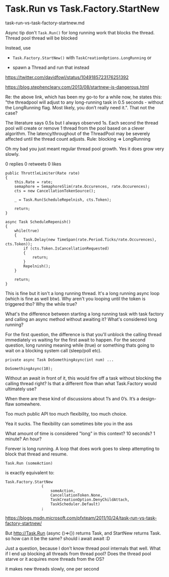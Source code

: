 # Task.Run vs Task.Factory.StartNew

task-run-vs-task-factory-startnew.md 

Async tip don't `Task.Run()`  for long running work that blocks the thread. 
Thread pool thread will be blocked 

Instead, use 

*   `Task.Factory.StartNew()` with `TaskCreationOptions.LongRunning` or 

*   spawn a Thread and run that instead

https://twitter.com/davidfowl/status/1049185723176251392

https://blog.stephencleary.com/2013/08/startnew-is-dangerous.html

Re: the above link, which has been my go-to for a while now, he states this: "the threadpool will adjust to any long-running task in 0.5 seconds - without the LongRunning flag. Most likely, you don’t really need it.". That not the case?

The literature says 0.5s but I always observed 1s. Each second the thread pool will create or remove 1 thread from the pool based on a clever algorithm. The latency/throughout of the ThreadPool may be severely affected until the thread count adjusts. Rule: blocking => LongRunning

Oh my bad you just meant regular thread pool growth. Yes it does grow very slowly.

0 replies 0 retweets 0 likes


```
public ThrottleLimiter(Rate rate)
{
    this.Rate = rate;
    semaphore = SemaphoreSlim(rate.Occurences, rate.Occurences);
    cts = new CancellationTokenSource();

    _ = Task.Run(ScheduleRepelnish, cts.Token);

    return;
}

async Task ScheduleRepenish()
{
    while(true)
    {
        Task.Delay(new TimeSpan(rate.Period.Ticks/rate.Occurences), cts.Token));
        if (cts.Token.IsCancellationRequested)
        {
            return;
        }
        Repelnish();
    }

    return;
}
```

This is fine but it isn't a long running thread. It's a long running async loop (which is fine as well btw). Why aren't you looping until the token is triggered tho? Why the while true?



What's the difference between starting a long running task with task factory and calling an 
async method without awaiting it? What's considered long running?


For the first question, the difference is that you'll unblock the calling thread immediately vs 
waiting for the first await to happen. For the second question, long running meaning while (true) 
or something thats going to wait on a blocking system call (sleep/poll etc).

```
private async Task DoSomethingAsync(int num) ...

DoSomethingAsync(10); 
```

Without an await in front of it, this would fire off a task without blocking the calling thread right? 
Is that a different flow than what Task.Factory would ultimately use?


When there are these kind of discussions about 1’s and 0’s. It’s a design-flaw somewhere.

Too much public API too much flexibility, too much choice.

Yea it sucks. The flexibility can sometimes bite you in the ass

What amount of time is considered "long" in this context? 10 seconds? 1 minute? An hour?

Forever is long running. A loop that does work goes to sleep attempting to block that thread and 
resume.


```
Task.Run (someAction) 
```

is exactly equivalent to:

```
Task.Factory.StartNew
                (
                    someAction, 
                    CancellationToken.None,
                    TaskCreationOption.DenyChildAttach, 
                    TaskScheduler.Default)
                ;
```

https://blogs.msdn.microsoft.com/pfxteam/2011/10/24/task-run-vs-task-factory-startnew/

But http://Task.Run (async ()=>{}) returns Task, and StartNew returns Task<Task>. so how can it be 
the same? should i await await :D

Just a question, because I don't know thread pool internals that well. What if I end up blocking 
all threads from thread pool? Does the thread pool starve or it acquires more threads from the OS?

it makes new threads slowly, one per second


